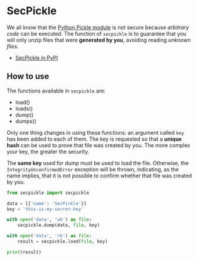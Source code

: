 # SecPickle

We all know that the [Python Pickle module](https://docs.python.org/3/library/pickle.html#module-pickle) is not secure because *arbitrary code* can be executed. The function of `secpickle` is to guarantee that you will only unzip files that were **generated by you**, avoiding reading *unknown files*.

- [SecPickle in PyPI](https://pypi.org/project/secpickle)

## How to use

The functions available in `secpickle` are:

- load()
- loads()
- dump()
- dumps()

Only one thing changes in using these functions: an argument called `key` has been added to each of them. The key is requested so that a **unique hash** can be used to prove that file was created by you. The more complex your key, the greater the security.

The **same key** used for dump must be used to load the file. Otherwise, the `IntegrityUnconfirmedError` exception will be thrown, indicating, as the name implies, that it is not possible to confirm whether that file was created by you.

```python
from secpickle import secpickle

data = [{'name': 'SecPickle'}]
key = 'this-is-my-secret-key'

with open('data', 'wb') as file:
    secpickle.dump(data, file, key)

with open('data', 'rb') as file:
    result = secpickle.load(file, key)

print(result)
```